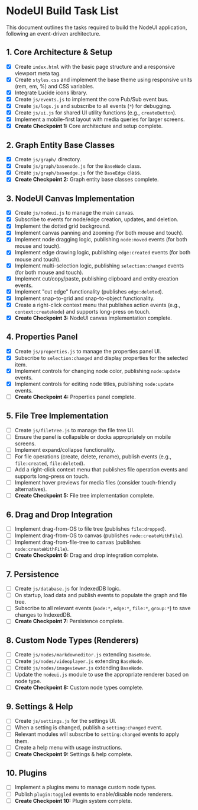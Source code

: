 # NodeUI Build Task List

This document outlines the tasks required to build the NodeUI application, following an event-driven architecture.

## 1. Core Architecture & Setup
- [x] Create `index.html` with the basic page structure and a responsive viewport meta tag.
- [x] Create `styles.css` and implement the base theme using responsive units (rem, em, %) and CSS variables.
- [x] Integrate Lucide icons library.
- [x] Create `js/events.js` to implement the core Pub/Sub event bus.
- [x] Create `js/logs.js` and subscribe to all events (`*`) for debugging.
- [x] Create `js/ui.js` for shared UI utility functions (e.g., `createButton`).
- [x] Implement a mobile-first layout with media queries for larger screens.
- [x] **Create Checkpoint 1:** Core architecture and setup complete.

## 2. Graph Entity Base Classes
- [x] Create `js/graph/` directory.
- [x] Create `js/graph/basenode.js` for the `BaseNode` class.
- [x] Create `js/graph/baseedge.js` for the `BaseEdge` class.
- [x] **Create Checkpoint 2:** Graph entity base classes complete.

## 3. NodeUI Canvas Implementation
- [x] Create `js/nodeui.js` to manage the main canvas.
- [x] Subscribe to events for node/edge creation, updates, and deletion.
- [x] Implement the dotted grid background.
- [x] Implement canvas panning and zooming (for both mouse and touch).
- [x] Implement node dragging logic, publishing `node:moved` events (for both mouse and touch).
- [x] Implement edge drawing logic, publishing `edge:created` events (for both mouse and touch).
- [x] Implement multi-selection logic, publishing `selection:changed` events (for both mouse and touch).
- [x] Implement cut/copy/paste, publishing clipboard and entity creation events.
- [x] Implement "cut edge" functionality (publishes `edge:deleted`).
- [x] Implement snap-to-grid and snap-to-object functionality.
- [x] Create a right-click context menu that publishes action events (e.g., `context:createNode`) and supports long-press on touch.
- [x] **Create Checkpoint 3:** NodeUI canvas implementation complete.

## 4. Properties Panel
- [x] Create `js/properties.js` to manage the properties panel UI.
- [x] Subscribe to `selection:changed` and display properties for the selected item.
- [x] Implement controls for changing node color, publishing `node:update` events.
- [x] Implement controls for editing node titles, publishing `node:update` events.
- [ ] **Create Checkpoint 4:** Properties panel complete.

## 5. File Tree Implementation
- [ ] Create `js/filetree.js` to manage the file tree UI.
- [ ] Ensure the panel is collapsible or docks appropriately on mobile screens.
- [ ] Implement expand/collapse functionality.
- [ ] For file operations (create, delete, rename), publish events (e.g., `file:created`, `file:deleted`).
- [ ] Add a right-click context menu that publishes file operation events and supports long-press on touch.
- [ ] Implement hover previews for media files (consider touch-friendly alternatives).
- [ ] **Create Checkpoint 5:** File tree implementation complete.

## 6. Drag and Drop Integration
- [ ] Implement drag-from-OS to file tree (publishes `file:dropped`).
- [ ] Implement drag-from-OS to canvas (publishes `node:createWithFile`).
- [ ] Implement drag-from-file-tree to canvas (publishes `node:createWithFile`).
- [ ] **Create Checkpoint 6:** Drag and drop integration complete.

## 7. Persistence
- [ ] Create `js/database.js` for IndexedDB logic.
- [ ] On startup, load data and publish events to populate the graph and file tree.
- [ ] Subscribe to all relevant events (`node:*`, `edge:*`, `file:*`, `group:*`) to save changes to IndexedDB.
- [ ] **Create Checkpoint 7:** Persistence complete.

## 8. Custom Node Types (Renderers)
- [ ] Create `js/nodes/markdowneditor.js` extending `BaseNode`.
- [ ] Create `js/nodes/videoplayer.js` extending `BaseNode`.
- [ ] Create `js/nodes/imageviewer.js` extending `BaseNode`.
- [ ] Update the `nodeui.js` module to use the appropriate renderer based on node type.
- [ ] **Create Checkpoint 8:** Custom node types complete.

## 9. Settings & Help
- [ ] Create `js/settings.js` for the settings UI.
- [ ] When a setting is changed, publish a `setting:changed` event.
- [ ] Relevant modules will subscribe to `setting:changed` events to apply them.
- [ ] Create a help menu with usage instructions.
- [ ] **Create Checkpoint 9:** Settings & help complete.

## 10. Plugins
- [ ] Implement a plugins menu to manage custom node types.
- [ ] Publish `plugin:toggled` events to enable/disable node renderers.
- [ ] **Create Checkpoint 10:** Plugin system complete. 